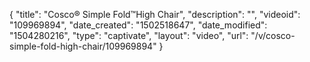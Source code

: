 {
    "title": "Cosco&reg; Simple Fold&trade;High Chair",
    "description": "",
    "videoid": "109969894",
    "date_created": "1502518647",
    "date_modified": "1504280216",
    "type": "captivate",
    "layout": "video",
    "url": "\/v\/cosco-simple-fold-high-chair\/109969894"
}